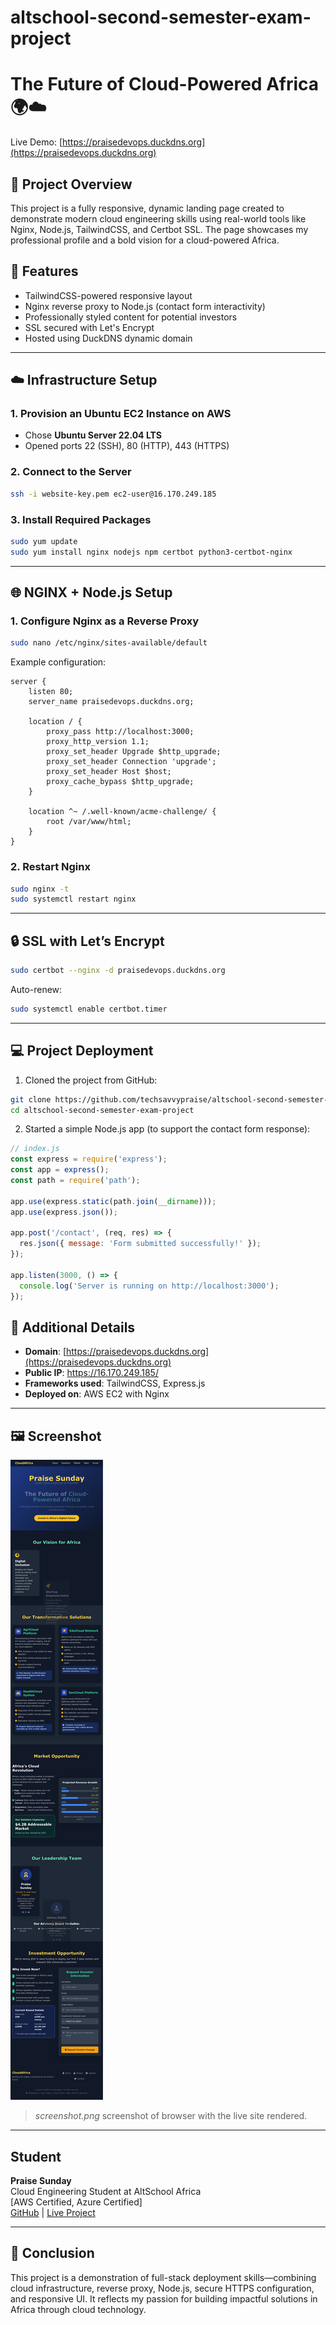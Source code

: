 # altschool-second-semester-exam-project
# The Future of Cloud-Powered Africa 🌍☁️

Live Demo: [https://praisedevops.duckdns.org](https://praisedevops.duckdns.org)

## 📌 Project Overview

This project is a fully responsive, dynamic landing page created to demonstrate modern cloud engineering skills using real-world tools like Nginx, Node.js, TailwindCSS, and Certbot SSL. The page showcases my professional profile and a bold vision for a cloud-powered Africa.

## 🧠 Features

- TailwindCSS-powered responsive layout
- Nginx reverse proxy to Node.js (contact form interactivity)
- Professionally styled content for potential investors
- SSL secured with Let's Encrypt
- Hosted using DuckDNS dynamic domain

---

## ☁️ Infrastructure Setup

### 1. **Provision an Ubuntu EC2 Instance on AWS**
- Chose **Ubuntu Server 22.04 LTS**
- Opened ports 22 (SSH), 80 (HTTP), 443 (HTTPS)

### 2. **Connect to the Server**
```bash
ssh -i website-key.pem ec2-user@16.170.249.185
```

### 3. **Install Required Packages**
```bash
sudo yum update
sudo yum install nginx nodejs npm certbot python3-certbot-nginx
```

---

## 🌐 NGINX + Node.js Setup

### 1. **Configure Nginx as a Reverse Proxy**
```bash
sudo nano /etc/nginx/sites-available/default
```

Example configuration:
```nginx
server {
    listen 80;
    server_name praisedevops.duckdns.org;

    location / {
        proxy_pass http://localhost:3000;
        proxy_http_version 1.1;
        proxy_set_header Upgrade $http_upgrade;
        proxy_set_header Connection 'upgrade';
        proxy_set_header Host $host;
        proxy_cache_bypass $http_upgrade;
    }

    location ^~ /.well-known/acme-challenge/ {
        root /var/www/html;
    }
}
```

### 2. **Restart Nginx**
```bash
sudo nginx -t
sudo systemctl restart nginx
```

---

## 🔒 SSL with Let’s Encrypt

```bash
sudo certbot --nginx -d praisedevops.duckdns.org
```

Auto-renew:
```bash
sudo systemctl enable certbot.timer
```

---

## 💻 Project Deployment

1. Cloned the project from GitHub:

```bash
git clone https://github.com/techsavvypraise/altschool-second-semester-exam-project.git
cd altschool-second-semester-exam-project
```

2. Started a simple Node.js app (to support the contact form response):

```js
// index.js
const express = require('express');
const app = express();
const path = require('path');

app.use(express.static(path.join(__dirname)));
app.use(express.json());

app.post('/contact', (req, res) => {
  res.json({ message: 'Form submitted successfully!' });
});

app.listen(3000, () => {
  console.log('Server is running on http://localhost:3000');
});
```


## 🧠 Additional Details

- **Domain**: [https://praisedevops.duckdns.org](https://praisedevops.duckdns.org)
- **Public IP**: https://16.170.249.185/
- **Frameworks used**: TailwindCSS, Express.js
- **Deployed on**: AWS EC2 with Nginx

---

## 🖼 Screenshot

![Landing Page Screenshot](screenshot.png)

> _screenshot.png_  screenshot of browser with the live site rendered.

---

## Student

**Praise Sunday**  
Cloud Engineering Student at AltSchool Africa  
[AWS Certified, Azure Certified]  
[GitHub](https://github.com/techsavvypraise) | [Live Project](https://praisedevops.duckdns.org)

---

## 🏁 Conclusion

This project is a demonstration of full-stack deployment skills—combining cloud infrastructure, reverse proxy, Node.js, secure HTTPS configuration, and responsive UI. It reflects my passion for building impactful solutions in Africa through cloud technology.
